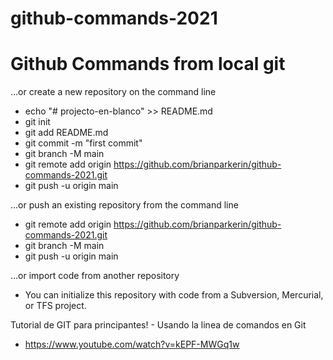 # github-commands-2021
# Github Commands from local git

…or create a new repository on the command line
- echo "# projecto-en-blanco" >> README.md
- git init
- git add README.md
- git commit -m "first commit"
- git branch -M main
- git remote add origin https://github.com/brianparkerin/github-commands-2021.git
- git push -u origin main


…or push an existing repository from the command line
- git remote add origin https://github.com/brianparkerin/github-commands-2021.git
- git branch -M main
- git push -u origin main


…or import code from another repository
- You can initialize this repository with code from a Subversion, Mercurial, or TFS project.


Tutorial de GIT para principantes! - Usando la linea de comandos en Git
- https://www.youtube.com/watch?v=kEPF-MWGq1w


